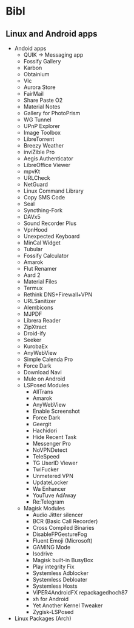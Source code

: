 # Bibl
## Linux and Android apps
+ Andoid apps
  * QUIK -> Messaging app
  * Fossify Gallery
  * Karbon
  * Obtainium
  * Vlc
  * Aurora Store
  * FairMail
  * Share Paste O2
  * Material Notes
  * Gallery for PhotoPrism
  * WG Tunnel
  * UPnP Explorer
  * Image Toolbox
  * LibreTorrent
  * Breezy Weather
  * inviZible Pro
  * Aegis Authenticator
  * LibreOffice Viewer
  * mpvKt
  * URLCheck
  * NetGuard
  * Linux Command Library
  * Copy SMS Code
  * Seal
  * Syncthing-Fork
  * DAVx5
  * Sound Recorder Plus
  * VpnHood
  * Unexpected Keyboard
  * MinCal Widget
  * Tubular
  * Fossify Calculator
  * Amarok
  * Flut Renamer
  * Aard 2
  * Material Files
  * Termux
  * Rethink DNS+Firewall+VPN
  * URLSanitizer
  * Alembicons
  * MJPDF
  * Librera Reader
  * ZipXtract
  * Droid-ify
  * Seeker
  * KurobaEx
  * AnyWebView
  * Simple Calenda Pro
  * Force Dark
  * Download Navi
  * Mule on Android
  * LSPosed Modules
    * AllTrans
    * Amarok
    * AnyWebView
    * Enable Screenshot
    * Force Dark
    * Geergit
    * Hachidori
    * Hide Recent Task
    * Messenger Pro
    * NoVPNDetect
    * TeleSpeed
    * TG UserID Viewer
    * TwiFucker
    * Unmetered VPN
    * UpdateLocker
    * Wa Enhancer
    * YouTuve AdAway
    * Re:Telegram
  * Magisk Modules
    * Audio Jitter silencer
    * BCR (Basic Call Recorder)
    * Cross Compiled Binaries
    * DisableFPGestureFog
    * Fluent Emoji (Microsoft)
    * GAMING Mode
    * Isodrive
    * Magisk built-in BusyBox
    * Play integrity Fix
    * Systemless Adblocker
    * Systemless Debloater
    * Systemless Hosts
    * ViPER4AndroidFX repackagedhoch87
    * xh for Android
    * Yet Another Kernel Tweaker
    * Zygisk-LSPosed
+ Linux Packages (Arch)
